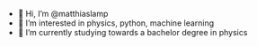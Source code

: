 - 👋 Hi, I’m @matthiaslamp
- 👀 I’m interested in physics, python, machine learning
- 🌱 I’m currently studying towards a bachelor degree in physics

<!---
matthiaslamp/matthiaslamp is a ✨ special ✨ repository because its `README.md` (this file) appears on your GitHub profile.
You can click the Preview link to take a look at your changes.
--->
